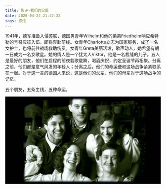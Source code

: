 ```yaml
---
title: 影评-我们的父辈
date: 2020-04-24 21:47:22
tags: 感悟
---
```

1941年，德军准备入侵苏联，德国男青年Wilhelm和他的弟弟Friedhelm响应希特勒的号召应征入伍，即将奔赴前线。女青年Charlotte立志为国家服务，成了一名女护士，也将前往战场救助伤员。女青年Greta美丽活泼，歌声动人，她希望有朝一日成为一名女歌星。她的情人是一个犹太人Viktor，他是一名裁缝的儿子。五人是最好的朋友，他们在启程的前夜载歌载舞，喝酒庆祝，约定圣诞节再相聚。分离之前，他们都是意气风发的年轻人；分离之后，他们的命运便和这场战争紧紧联系在一起。对于这一辈的德国人来说，这是他们的父辈、他们的母辈对于这场战争的记忆。

五个朋友，五条主线，五种命运。

<div align=center>

![](/img/womendefubei.jpg)

</div>

